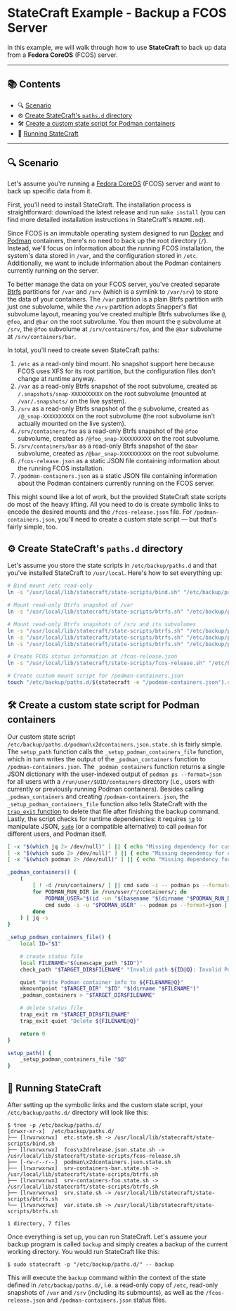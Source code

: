 StateCraft Example - Backup a FCOS Server
=========================================

In this example, we will walk through how to use **StateCraft** to back up data from a **Fedora CoreOS** (FCOS) server.

---

📚 Contents
----------

* 🔍 [Scenario](#-scenario)
* ⚙️ [Create StateCraft's `paths.d` directory](#%EF%B8%8F-create-statecrafts-pathsd-directory)
* 🛠️ [Create a custom state script for Podman containers](#%EF%B8%8F-create-a-custom-state-script-for-podman-containers)
* 🚀 [Running StateCraft](#-running-statecraft)

---

🔍 Scenario
----------

Let's assume you're running a [Fedora CoreOS](https://fedoraproject.org/coreos/) (FCOS) server and want to back up specific data from it.

First, you'll need to install StateCraft. The installation process is straightforward: download the latest release and run `make install` (you can find more detailed installation instructions in StateCraft's `README.md`).

Since FCOS is an immutable operating system designed to run [Docker](https://www.docker.com/) and [Podman](https://podman.io/) containers, there's no need to back up the root directory (`/`). Instead, we'll focus on information about the running FCOS installation, the system's data stored in `/var`, and the configuration stored in `/etc`. Additionally, we want to include information about the Podman containers currently running on the server.

To better manage the data on your FCOS server, you've created separate [Btrfs](https://btrfs.readthedocs.io/en/latest/) partitions for `/var` and `/srv` (which is a symlink to `/var/srv`) to store the data of your containers. The `/var` partition is a plain Btrfs partition with just one subvolume, while the `/srv` partition adopts Snapper's flat subvolume layout, meaning you've created multiple Btrfs subvolumes like `@`, `@foo`, and `@bar` on the root subvolume. You then mount the `@` subvolume at `/srv`, the `@foo` subvolume at `/srv/containers/foo`, and the `@bar` subvolume at `/srv/containers/bar`.

In total, you'll need to create seven StateCraft paths:

1. `/etc` as a read-only bind mount. No snapshot support here because FCOS uses XFS for its root partition, but the configuration files don't change at runtime anyway.
2. `/var` as a read-only Btrfs snapshot of the root subvolume, created as `/.snapshots/snap-XXXXXXXXXX` on the root subvolume (mounted at `/var/.snapshots/` on the live system).
3. `/srv` as a read-only Btrfs snapshot of the `@` subvolume, created as `/@_snap-XXXXXXXXXX` on the root subvolume (the root subvolume isn't actually mounted on the live system).
4. `/srv/containers/foo` as a read-only Btrfs snapshot of the `@foo` subvolume, created as `/@foo_snap-XXXXXXXXXX` on the root subvolume.
5. `/srv/containers/bar` as a read-only Btrfs snapshot of the `@bar` subvolume, created as `/@bar_snap-XXXXXXXXXX` on the root subvolume.
6. `/fcos-release.json` as a static JSON file containing information about the running FCOS installation.
7. `/podman-containers.json` as a static JSON file containing information about the Podman containers currently running on the FCOS server.

This might sound like a lot of work, but the provided StateCraft state scripts do most of the heavy lifting. All you need to do is create symbolic links to encode the desired mounts and the `/fcos-release.json` file. For `/podman-containers.json`, you'll need to create a custom state script — but that's fairly simple, too.

⚙️ Create StateCraft's `paths.d` directory
-----------------------------------------

Let's assume you store the state scripts in `/etc/backup/paths.d` and that you've installed StateCraft to `/usr/local`. Here's how to set everything up:

```sh
# Bind mount /etc read-only
ln -s "/usr/local/lib/statecraft/state-scripts/bind.sh" "/etc/backup/paths.d/$(statecraft -e "/etc").state.sh"

# Mount read-only Btrfs snapshot of /var
ln -s "/usr/local/lib/statecraft/state-scripts/btrfs.sh" "/etc/backup/paths.d/$(statecraft -e "/var").state.sh"

# Mount read-only Btrfs snapshots of /srv and its subvolumes
ln -s "/usr/local/lib/statecraft/state-scripts/btrfs.sh" "/etc/backup/paths.d/$(statecraft -e "/srv").state.sh"
ln -s "/usr/local/lib/statecraft/state-scripts/btrfs.sh" "/etc/backup/paths.d/$(statecraft -e "/srv/containers/foo").state.sh"
ln -s "/usr/local/lib/statecraft/state-scripts/btrfs.sh" "/etc/backup/paths.d/$(statecraft -e "/srv/containers/bar").state.sh"

# Create FCOS status information at /fcos-release.json
ln -s "/usr/local/lib/statecraft/state-scripts/fcos-release.sh" "/etc/backup/paths.d/$(statecraft -e "/fcos-release.json").state.sh"

# Create custom mount script for /podman-containers.json
touch "/etc/backup/paths.d/$(statecraft -e "/podman-containers.json").state.sh"
```

🛠️ Create a custom state script for Podman containers
----------------------------------------------------

Our custom state script `/etc/backup/paths.d/podman\x2dcontainers.json.state.sh` is fairly simple. The `setup_path` function calls the `_setup_podman_containers_file` function, which in turn writes the output of the `_podman_containers` function to `/podman-containers.json`. The `_podman_containers` function returns a single JSON dictionary with the user-indexed output of `podman ps --format=json` for all users with a `/run/user/$UID/containers` directory (i.e., users with currently or previously running Podman containers). Besides calling `_podman_containers` and creating `/podman-containers.json`, the `_setup_podman_containers_file` function also tells StateCraft with the [`trap_exit` function](./src/lib/statecraft/include/traps.sh) to delete that file after finishing the backup command. Lastly, the script checks for runtime dependencies: it requires [`jq`](https://jqlang.org/) to manipulate JSON, [`sudo`](https://www.sudo.ws/) (or a compatible alternative) to call `podman` for different users, and Podman itself.

```sh
[ -x "$(which jq 2> /dev/null)" ] || { echo "Missing dependency for custom state script: jq" >&2; exit 1; }
[ -x "$(which sudo 2> /dev/null)" ] || { echo "Missing dependency for custom state script: sudo" >&2; exit 1; }
[ -x "$(which podman 2> /dev/null)" ] || { echo "Missing dependency for custom state script: podman" >&2; exit 1; }

_podman_containers() {
    (
        [ ! -d /run/containers/ ] || cmd sudo -i -- podman ps --format=json | jq -c '{"root": .}'
        for PODMAN_RUN_DIR in /run/user/*/containers/; do
            PODMAN_USER="$(id -un "$(basename "$(dirname "$PODMAN_RUN_DIR")")")"
            cmd sudo -i -u "$PODMAN_USER" -- podman ps --format=json | jq -c --arg user "$PODMAN_USER" '{$user: .}'
        done
    ) | jq -s
}

_setup_podman_containers_file() {
    local ID="$1"

    # create status file
    local FILENAME="$(unescape_path "$ID")"
    check_path "$TARGET_DIR$FILENAME" "Invalid path ${ID@Q}: Invalid Podman container info file" +e

    quiet "Write Podman container info to ${FILENAME@Q}"
    mkmountpoint "$TARGET_DIR" "$ID" "$(dirname "$FILENAME")"
    _podman_containers > "$TARGET_DIR$FILENAME"

    # delete status file
    trap_exit rm "$TARGET_DIR$FILENAME"
    trap_exit quiet "Delete ${FILENAME@Q}"

    return 0
}

setup_path() {
    _setup_podman_containers_file "$@"
}
```

🚀 Running StateCraft
--------------------

After setting up the symbolic links and the custom state script, your `/etc/backup/paths.d/` directory will look like this:

```console
$ tree -p /etc/backup/paths.d/
[drwxr-xr-x]  /etc/backup/paths.d/
├── [lrwxrwxrwx]  etc.state.sh -> /usr/local/lib/statecraft/state-scripts/bind.sh
├── [lrwxrwxrwx]  fcos\x2drelease.json.state.sh -> /usr/local/lib/statecraft/state-scripts/fcos-release.sh
├── [-rw-r--r--]  podman\x2dcontainers.json.state.sh
├── [lrwxrwxrwx]  srv-containers-bar.state.sh -> /usr/local/lib/statecraft/state-scripts/btrfs.sh
├── [lrwxrwxrwx]  srv-containers-foo.state.sh -> /usr/local/lib/statecraft/state-scripts/btrfs.sh
├── [lrwxrwxrwx]  srv.state.sh -> /usr/local/lib/statecraft/state-scripts/btrfs.sh
└── [lrwxrwxrwx]  var.state.sh -> /usr/local/lib/statecraft/state-scripts/btrfs.sh

1 directory, 7 files
```

Once everything is set up, you can run StateCraft. Let's assume your backup program is called `backup` and simply creates a backup of the current working directory. You would run StateCraft like this:

```console
$ sudo statecraft -p "/etc/backup/paths.d/" -- backup
```

This will execute the `backup` command within the context of the state defined in `/etc/backup/paths.d/`, i.e. a read-only copy of `/etc`, read-only snapshots of `/var` and `/srv` (including its submounts), as well as the `/fcos-release.json` and `/podman-containers.json` status files.
